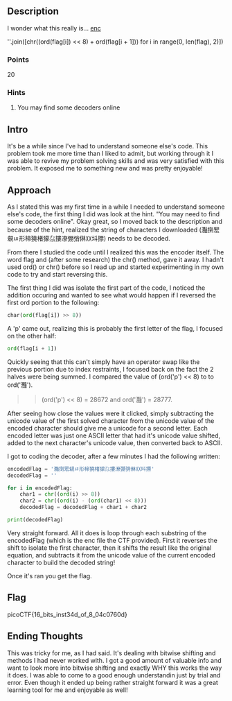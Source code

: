 ## Description

I wonder what this really is... [enc](./enc)

''.join([chr((ord(flag[i]) << 8) + ord(flag[i + 1])) for i in range(0, len(flag), 2)])

### Points

20

### Hints

1. You may find some decoders online

## Intro

It's be a while since I've had to understand someone else's code. This problem took me more time than I liked to admit, but working through it I was able to revive my problem solving skills and was very satisfied with this problem. It exposed me to something new and was pretty enjoyable!

## Approach

As I stated this was my first time in a while I needed to understand someone else's code, the first thing I did was look at the hint. "You may need to find some decoders online". Okay great, so I moved back to the description and because of the hint, realized the string of characters I downloaded (灩捯䍔䙻ㄶ形楴獟楮獴㌴摟潦弸弰㑣〷㘰摽) needs to be decoded.

From there I studied the code until I realized this was the encoder itself. The word flag and (after some research) the chr() method, gave it away. I hadn't used ord() or chr() before so I read up and started experimenting in my own code to try and start reversing this.

The first thing I did was isolate the first part of the code, I noticed the addition occuring and wanted to see what would happen if I reversed the first ord portion to the following:

```python
char(ord(flag[i]) >> 8))
```

A 'p' came out, realizing this is probably the first letter of the flag, I focused on the other half:

```python
ord(flag[i + 1])
```
Quickly seeing that this can't simply have an operator swap like the previous portion due to index restraints, I focused back on the fact the 2 halves were being summed. I compared the value of (ord('p') << 8) to to ord('灩'). 

>>(ord('p') << 8) = 28672 and ord('灩') = 28777. 

After seeing how close the values were it clicked, simply subtracting the unicode value of the first solved character from the unicode value of the encoded character should give me a unicode for a second letter. Each encoded letter was just one ASCII letter that had it's unicode value shifted, added to the next character's unicode value, then converted back to ASCII.

I got to coding the decoder, after a few minutes I had the following written:

```python
encodedFlag = '灩捯䍔䙻ㄶ形楴獟楮獴㌴摟潦弸弰㑣〷㘰摽'
decodedFlag = ''

for i in encodedFlag:
	char1 = chr((ord(i) >> 8))
	char2 = chr((ord(i) - (ord(char1) << 8)))
	decodedFlag = decodedFlag + char1 + char2

print(decodedFlag)

```
Very straight forward. All it does is loop through each substring of the encodedFlag (which is the enc file the CTF provided). First it reverses the shift to isolate the first character, then it shifts the result like the original equation, and subtracts it from the unicode value of the current encoded character to build the decoded string!

Once it's ran you get the flag.

## Flag

picoCTF{16_bits_inst34d_of_8_04c0760d}

## Ending Thoughts

This was tricky for me, as I had said. It's dealing with bitwise shifting and methods I had never worked with. I got a good amount of valuable info and want to look more into bitwise shifting and exactly WHY this works the way it does. I was able to come to a good enough understandin just by trial and error. Even though it ended up being rather straight forward it was a great learning tool for me and enjoyable as well!

